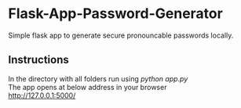 # Flask-App-Password-Generator
Simple flask app to generate secure pronouncable passwords locally.

## Instructions
In the directory with all folders run using *python app.py* \
The app opens at below address in your browser \
http://127.0.0.1:5000/
